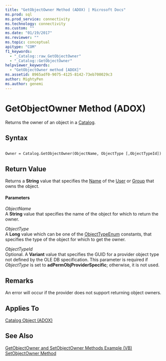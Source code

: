 ```yaml
---
title: "GetObjectOwner Method (ADOX) | Microsoft Docs"
ms.prod: sql
ms.prod_service: connectivity
ms.technology: connectivity
ms.custom: ""
ms.date: "01/19/2017"
ms.reviewer: ""
ms.topic: conceptual
apitype: "COM"
f1_keywords: 
  - "_Catalog::raw_GetObjectOwner"
  - "_Catalog::GetObjectOwner"
helpviewer_keywords: 
  - "GetObjectOwner method [ADOX]"
ms.assetid: 8965adf0-9075-4125-8142-73eb700029c3
author: MightyPen
ms.author: genemi
---
```

# GetObjectOwner Method (ADOX)
Returns the owner of an object in a [Catalog](../../../ado/reference/adox-api/catalog-object-adox.md).  
  
## Syntax  
  
```  
  
Owner = Catalog.GetObjectOwner(ObjectName, ObjectType [,ObjectTypeId])  
```  
  
## Return Value  
 Returns a **String** value that specifies the [Name](../../../ado/reference/adox-api/name-property-adox.md) of the [User](../../../ado/reference/adox-api/user-object-adox.md) or [Group](../../../ado/reference/adox-api/group-object-adox.md) that owns the object.  
  
#### Parameters  
 *ObjectName*  
 A **String** value that specifies the name of the object for which to return the owner.  
  
 *ObjectType*  
 A **Long** value which can be one of the [ObjectTypeEnum](../../../ado/reference/adox-api/objecttypeenum.md) constants, that specifies the type of the object for which to get the owner.  
  
 *ObjectTypeId*  
 Optional. A **Variant** value that specifies the GUID for a provider object type not defined by the OLE DB specification. This parameter is required if *ObjectType* is set to **adPermObjProviderSpecific**; otherwise, it is not used.  
  
## Remarks  
 An error will occur if the provider does not support returning object owners.  
  
## Applies To  
 [Catalog Object (ADOX)](../../../ado/reference/adox-api/catalog-object-adox.md)  
  
## See Also  
 [GetObjectOwner and SetObjectOwner Methods Example (VB)](../../../ado/reference/adox-api/getobjectowner-and-setobjectowner-methods-example-vb.md)   
 [SetObjectOwner Method](../../../ado/reference/adox-api/setobjectowner-method.md)
